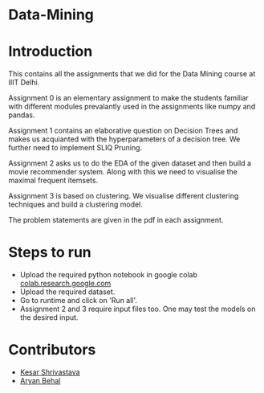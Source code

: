 # Data-Mining

# Introduction
This contains all the assignments that we did for the Data Mining course at IIIT Delhi.

Assignment 0 is an elementary assignment to make the students familiar with different modules prevalantly used in the assignments like numpy and pandas. 

Assignment 1 contains an elaborative question on Decision Trees and makes us acquianted with the hyperparameters of a decision tree. We further need to implement SLIQ Pruning.

Assignment 2 asks us to do the EDA of the given dataset and then build a movie recommender system. Along with this we need to visualise the maximal frequent itemsets.

Assignment 3 is based on clustering. We visualise different clustering techniques and build a clustering model.

The problem statements are given in the pdf in each assignment.

# Steps to run
- Upload the required python notebook in google colab [colab.research.google.com](colab.research.google.com)
- Upload the required dataset.
- Go to runtime and click on 'Run all'.
- Assignment 2 and 3 require input files too. One may test the models on the desired input.

# Contributors
- [Kesar Shrivastava](https://github.com/kesar19051)
- [Aryan Behal](https://github.com/aryan10behal)
